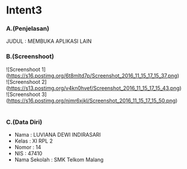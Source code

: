 # Intent3<br>
### A.(Penjelasan)
JUDUL : MEMBUKA APLIKASI LAIN
<br>
### B.(Screenshoot)
![Screenshoot 1] (https://s16.postimg.org/6t8mltd7p/Screenshot_2016_11_15_17_15_37.png)<br>
![Screenshoot 2] (https://s13.postimg.org/v4kn0hvef/Screenshot_2016_11_15_17_15_43.png)<br>
![Screenshoot 3] (https://s16.postimg.org/njmr6xjkl/Screenshot_2016_11_15_17_15_50.png)<br>
<br>
### C.(Data Diri)
- Nama    : LUVIANA DEWI INDIRASARI
- Kelas   : XI RPL 2
- Nomor   : 14
- NIS     : 47410
- Nama Sekolah  : SMK Telkom Malang
